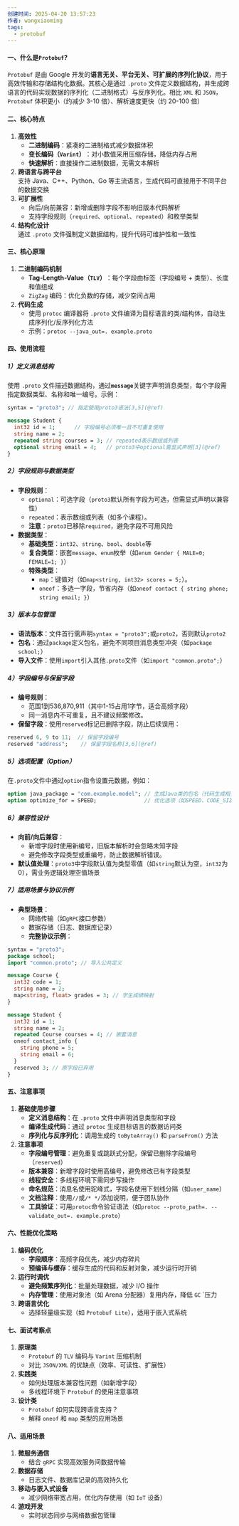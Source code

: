 ```yaml
---
创建时间: 2025-04-20 13:57:23
作者: wangxiaoming
tags:
  - protobuf
---
```

#### 一、什么是`Protobuf`?
`Protobuf` 是由 Google 开发的 ​**语言无关、平台无关、可扩展的序列化协议**，用于高效传输和存储结构化数据。其核心是通过 `.proto` 文件定义数据结构，并生成跨语言的代码实现数据的序列化（二进制格式）与反序列化。相比 `XML` 和 `JSON`，`Protobuf` 体积更小（约减少 3-10 倍）、解析速度更快（约 20-100 倍）
#### 二、核心特点
1. ​**高效性**​
    - ​**二进制编码**​：紧凑的二进制格式减少数据体积
    - ​**变长编码（`Varint`）​**​：对小数值采用压缩存储，降低内存占用
    - ​**快速解析**​：直接操作二进制数据，无需文本解析
2. ​**跨语言与跨平台**​  
    支持 Java、C++、Python、Go 等主流语言，生成代码可直接用于不同平台的数据交换
3. ​**可扩展性**​
    - 向后/向前兼容：新增或删除字段不影响旧版本代码解析
    - 支持字段规则（`required`、`optional`、`repeated`）和枚举类型
4. ​**结构化设计**​  
    通过 `.proto` 文件强制定义数据结构，提升代码可维护性和一致性
#### 三、核心原理
1. ​**二进制编码机制**​
    - ​**Tag-Length-Value（`TLV`）​**​：每个字段由标签（字段编号 + 类型）、长度和值组成
    - ​`ZigZag` 编码​：优化负数的存储，减少空间占用
2. ​**代码生成**​
    - 使用 `protoc` 编译器将 `.proto` 文件编译为目标语言的类/结构体，自动生成序列化/反序列化方法
    - 示例：`protoc --java_out=. example.proto`
#### 四、使用流程
##### 1）定义消息结构
使用 `.proto` 文件描述数据结构，通过 ​**`message`**​ 关键字声明消息类型，每个字段需指定数据类型、名称和唯一编号。示例：
```protobuf
syntax = "proto3"; // 指定使用proto3语法[3,5](@ref)

message Student {
  int32 id = 1;      // 字段编号必须唯一且不可重复使用
  string name = 2;
  repeated string courses = 3; // repeated表示数组或列表
  optional string email = 4;   // proto3中optional需显式声明[3](@ref)
}
```
##### 2）字段规则与数据类型
- ​**字段规则**​：
    - `optional`：可选字段（`proto3`默认所有字段为可选，但需显式声明以兼容性）
    - `repeated`：表示数组或列表（如多个课程）。
    - ​**注意**​：`proto3`已移除`required`，避免字段不可用风险
- ​**数据类型**​：
    - ​**基础类型**​：`int32`、`string`、`bool`、`double`等
    - ​**复合类型**​：嵌套`message`、`enum`枚举（如`enum Gender { MALE=0; FEMALE=1; }`）
    - ​**特殊类型**​：
        - `map`：键值对（如`map<string, int32> scores = 5;`）。
        - `oneof`：多选一字段，节省内存（如`oneof contact { string phone; string email; }`）
##### 3）版本与包管理
- **语法版本**​：文件首行需声明`syntax = "proto3";`或`proto2`，否则默认`proto2`
- ​**包名**​：通过`package`定义包名，避免不同项目消息类型冲突（如`package school;`）
- ​**导入文件**​：使用`import`引入其他`.proto`文件（如`import "common.proto";`）
##### 4）字段编号与保留字段
- ​**编号规则**​：
    - 范围1到536,870,911（其中1-15占用1字节，适合高频字段）
    - 同一消息内不可重复，且不建议频繁修改。
- ​**保留字段**​：使用`reserved`标记已删除字段，防止后续误用：
```protobuf
reserved 6, 9 to 11;  // 保留字段编号
reserved "address";    // 保留字段名称[3,6](@ref)
```
##### 5）选项配置（Option）
在`.proto`文件中通过`option`指令设置元数据，例如：
```protobuf
option java_package = "com.example.model"; // 生成Java类的包名（代码生成相关，但协议定义中可预设）[3](@ref)
option optimize_for = SPEED;               // 优化选项（如SPEED、CODE_SIZE等）
```
##### 6）兼容性设计
- ​**向前/向后兼容**​：
    - 新增字段时使用新编号，旧版本解析时会忽略未知字段
    - 避免修改字段类型或重编号，防止数据解析错误。
- ​**默认值处理**​：`proto3`中字段默认值为类型零值（如`string`默认为空，`int32`为0），需业务逻辑处理空值场景
##### 7）适用场景与协议示例
- ​**典型场景**​：
    - 网络传输（如`gRPC`接口参数）
    - 数据存储（日志、数据库记录）
  - ​**完整协议示例**​：
```protobuf
syntax = "proto3";
package school;
import "common.proto"; // 导入公共定义

message Course {
  int32 code = 1;
  string name = 2;
  map<string, float> grades = 3; // 学生成绩映射
}

message Student {
  int32 id = 1;
  string name = 2;
  repeated Course courses = 4; // 嵌套消息
  oneof contact_info {
    string phone = 5;
    string email = 6;
  }
  reserved 3; // 原字段已弃用
}
```
#### 五、注意事项
1. **基础使用步骤**​
    - ​**定义消息结构**​：在 `.proto` 文件中声明消息类型和字段
    - ​**编译生成代码**​：通过 `protoc` 生成目标语言的数据访问类
    - ​**序列化与反序列化**​：调用生成的 `toByteArray()` 和 `parseFrom()` 方法
2. ​**注意事项**​
    - ​**字段编号管理**​：避免重复或跳跃式分配，保留已删除字段编号（`reserved`）
    - ​**版本兼容**​：新增字段时使用高编号，避免修改已有字段类型
    - ​**线程安全**​：多线程环境下需同步写操作
    - **命名规范**​：消息名使用驼峰式，字段名使用下划线分隔（如`user_name`）
    - **文档注释**​：使用`//`或`/* */`添加说明，便于团队协作
    - **工具验证**​：可用`protoc`命令验证语法（如`protoc --proto_path=. --validate_out=. example.proto`）
#### 六、性能优化策略
1. **编码优化**​
    - ​**字段顺序**​：高频字段优先，减少内存碎片
    - ​**预编译与缓存**​：缓存生成的代码和反射对象，减少运行时开销
2. ​**运行时调优**​
    - ​**避免频繁序列化**​：批量处理数据，减少 I/O 操作
    - ​**内存管理**​：使用对象池（如 Arena 分配器）复用内存，降低 `GC` `压力
3. ​**跨语言优化**​
    - 选择轻量级实现（如 `Protobuf Lite`），适用于嵌入式系统
#### 七、面试考察点
1. ​**原理类**​
    - `Protobuf` 的 `TLV` 编码与 `Varint` 压缩机制
    - 对比 `JSON/XML` 的优缺点（效率、可读性、扩展性）
2. ​**实践类**​
    - 如何处理版本兼容性问题（如新增字段）
    - 多线程环境下 `Protobuf` 的使用注意事项
3. ​**设计类**​
    - `Protobuf` 如何实现跨语言支持？
    - 解释 `oneof` 和 `map` 类型的应用场景
#### 八、适用场景
1. ​**微服务通信**​
    - 结合 `gRPC` 实现高效服务间数据传输
2. ​**数据存储**​
    - 日志文件、数据库记录的高效持久化
3. ​**移动与嵌入式设备**​
    - 减少网络带宽占用，优化内存使用（如 `IoT` 设备）
4. ​**游戏开发**​
    - 实时状态同步与网络数据包管理
